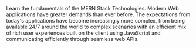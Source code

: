 Learn the fundamentals of the MERN Stack Technologies.
Modern Web applications have greater demands than ever before. The expectations from today's applications have become increasingly more complex, from being available 24/7 around the world to complex scenarios with an efficient mix of rich user experiences built on the client using JavaScript and communicating efficiently through seamless web APIs.